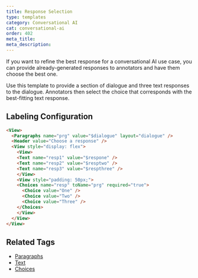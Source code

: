 ```yaml
---
title: Response Selection
type: templates
category: Conversational AI
cat: conversational-ai
order: 402
meta_title: 
meta_description: 
---
```


If you want to refine the best response for a conversational AI use case, you can provide already-generated responses to annotators and have them choose the best one. 

Use this template to provide a section of dialogue and three text responses to the dialogue. Annotators then select the choice that corresponds with the best-fitting text response. 

## Labeling Configuration

```html
<View>  
  <Paragraphs name="prg" value="$dialogue" layout="dialogue" />
  <Header value="Choose a response" />
  <View style="display: flex">
    <View>
    <Text name="resp1" value="$respone" />
    <Text name="resp2" value="$resptwo" />
    <Text name="resp3" value="$respthree" />
    </View>
    <View style="padding: 50px;">
    <Choices name="resp" toName="prg" required="true">
      <Choice value="One" />
      <Choice value="Two" />
  	  <Choice value="Three" />
    </Choices>
    </View>
  </View>
</View>
```

## Related Tags

- [Paragraphs](/tags/paragraphs.html)
- [Text](/tags/text.html)
- [Choices](/tags/choices.html)